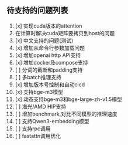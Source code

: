 
## 待支持的问题列表

1. [x] 实现cuda版本的attention
2. 在计算时解决cuda矩阵要拷贝到host的问题
3. [x] 中文支持的问题(测试)
4. [x] 增加从命令行参数加载问题
5. [x] 增加openai http API支持
6. [x] 增加docker及compose支持
7. [ ] 分词的截断和padding支持
8. [ ] 多batch推理支持
9. [x] 增加版本号控制和自动cicd
10. [x] 支持bge-m3模型
11. [x] 动态支持bge-m3和bge-large-zh-v1.5模型
12. [ ] 海光/AMD HIP支持
13. [ ] 增加benchmark,对比不同模型的推理速度
14. [ ] 支持Qwen3-embedding模型
15. [ ] 支持rpc调用
16. [ ] fastattn调用优化
